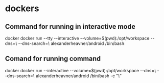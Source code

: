 # dockers

<h2>Command for running in interactive mode</h2>
docker docker run --tty --interactive --volume=$(pwd):/opt/workspace --dns=<i>\<ip of DNS server\></i> --dns-search=<i>\<URL for nameserver\></i> alexanderheavner/android /bin/bash

<h2>Comand for running command</h2>
docker docker run --interactive --volume=$(pwd):/opt/workspace --dns=<i>\<ip of DNS server\></i> --dns-search=<i>\<URL for nameserver\></i> alexanderheavner/android /bin/bash -c "<i>\<command\></i>"
